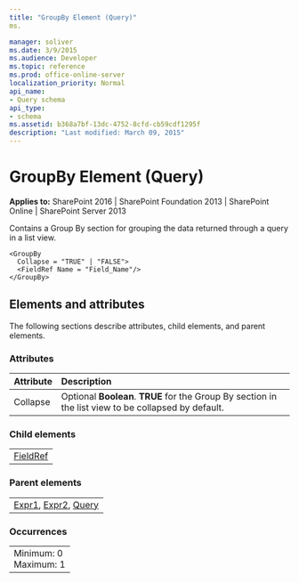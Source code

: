 ```yaml
---
title: "GroupBy Element (Query)"
ms.

manager: soliver
ms.date: 3/9/2015
ms.audience: Developer
ms.topic: reference
ms.prod: office-online-server
localization_priority: Normal
api_name:
- Query schema
api_type:
- schema
ms.assetid: b368a7bf-13dc-4752-8cfd-cb59cdf1295f
description: "Last modified: March 09, 2015"
---
```


# GroupBy Element (Query)

 
  
 **Applies to:** SharePoint 2016 | SharePoint Foundation 2013 | SharePoint Online | SharePoint Server 2013
  
Contains a Group By section for grouping the data returned through a query in a list view.
  
```
<GroupBy
  Collapse = "TRUE" | "FALSE">
  <FieldRef Name = "Field_Name"/>
</GroupBy>
```

## Elements and attributes

The following sections describe attributes, child elements, and parent elements.

### Attributes

|**Attribute**|**Description**|
|:-----|:-----|
|Collapse  <br/> |Optional **Boolean**. **TRUE** for the Group By section in the list view to be collapsed by default.  <br/> |
   
### Child elements

||
|:-----|
|[FieldRef](fieldref-element-query.md)|
   
### Parent elements

||
|:-----|
|[Expr1](expr1-element-view.md), [Expr2](expr2-element-view.md), [Query](query-element-list.md)|
   
### Occurrences

||
|:-----|
|Minimum: 0  <br/> Maximum: 1  <br/> |
   

